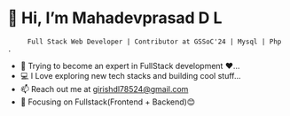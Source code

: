 



 # 👋 Hi, I’m Mahadevprasad D L
         Full Stack Web Developer | Contributor at GSSoC'24 | Mysql | Php .
  
- 🌱 Trying to become an expert in FullStack development ❤️...
- 💻 I Love exploring new tech stacks and building cool stuff...
- 📫 Reach out me at girishdl78524@gmail.com 
- 🎯 Focusing on Fullstack(Frontend + Backend)😊


<!---
MahadevprasadDL/MahadevprasadDL is a ✨ special ✨ repository because its `README.md` (this file) appears on your GitHub profile.
You can click the Preview link to take a look at your changes.
--->
